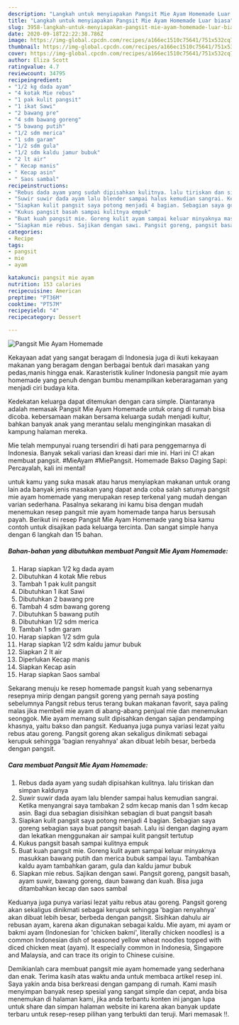 ```yaml
---
description: "Langkah untuk menyiapakan Pangsit Mie Ayam Homemade Luar biasa"
title: "Langkah untuk menyiapakan Pangsit Mie Ayam Homemade Luar biasa"
slug: 3958-langkah-untuk-menyiapakan-pangsit-mie-ayam-homemade-luar-biasa
date: 2020-09-18T22:22:38.786Z
image: https://img-global.cpcdn.com/recipes/a166ec1510c75641/751x532cq70/pangsit-mie-ayam-homemade-foto-resep-utama.jpg
thumbnail: https://img-global.cpcdn.com/recipes/a166ec1510c75641/751x532cq70/pangsit-mie-ayam-homemade-foto-resep-utama.jpg
cover: https://img-global.cpcdn.com/recipes/a166ec1510c75641/751x532cq70/pangsit-mie-ayam-homemade-foto-resep-utama.jpg
author: Eliza Scott
ratingvalue: 4.7
reviewcount: 34795
recipeingredient:
- "1/2 kg dada ayam"
- "4 kotak Mie rebus"
- "1 pak kulit pangsit"
- "1 ikat Sawi"
- "2 bawang pre"
- "4 sdm bawang goreng"
- "5 bawang putih"
- "1/2 sdm merica"
- "1 sdm garam"
- "1/2 sdm gula"
- "1/2 sdm kaldu jamur bubuk"
- "2 lt air"
- " Kecap manis"
- " Kecap asin"
- " Saos sambal"
recipeinstructions:
- "Rebus dada ayam yang sudah dipisahkan kulitnya. lalu tiriskan dan simpan kaldunya"
- "Suwir suwir dada ayam lalu blender sampai halus kemudian sangrai. Ketika menyangrai saya tambakan 2 sdm kecap manis dan 1 sdm kecap asin. Bagi dua sebagian disisihkan sebagian di buat pangsit basah"
- "Siapkan kulit pangsit saya potong menjadi 4 bagian. Sebagian saya goreng sebagian saya buat pangsit basah. Lalu isi dengan daging ayam dan lekatkan menggunakan air sampai kulit pangsit tertutup"
- "Kukus pangsit basah sampai kulitnya empuk"
- "Buat kuah pangsit mie. Goreng kulit ayam sampai keluar minyaknya masukkan bawang putih dan merica bubuk sampai layu. Tambahkan kaldu ayam tambahkan garam, gula dan kaldu jamur bubuk"
- "Siapkan mie rebus. Sajikan dengan sawi. Pangsit goreng, pangsit basah, ayam suwir, bawang goreng, daun bawang dan kuah. Bisa juga ditambahkan kecap dan saos sambal"
categories:
- Recipe
tags:
- pangsit
- mie
- ayam

katakunci: pangsit mie ayam 
nutrition: 153 calories
recipecuisine: American
preptime: "PT36M"
cooktime: "PT57M"
recipeyield: "4"
recipecategory: Dessert

---
```



![Pangsit Mie Ayam Homemade](https://img-global.cpcdn.com/recipes/a166ec1510c75641/751x532cq70/pangsit-mie-ayam-homemade-foto-resep-utama.jpg)

Kekayaan adat yang sangat beragam di Indonesia juga di ikuti kekayaan makanan yang beragam dengan berbagai bentuk dari masakan yang pedas,manis hingga enak. Karasteristik kuliner Indonesia pangsit mie ayam homemade yang penuh dengan bumbu menampilkan keberaragaman yang menjadi ciri budaya kita.


Kedekatan keluarga dapat ditemukan dengan cara simple. Diantaranya adalah memasak Pangsit Mie Ayam Homemade untuk orang di rumah bisa dicoba. kebersamaan makan bersama keluarga sudah menjadi kultur, bahkan banyak anak yang merantau selalu menginginkan masakan di kampung halaman mereka.

Mie telah mempunyai ruang tersendiri di hati para penggemarnya di Indonesia. Banyak sekali variasi dan kreasi dari mie ini. Hari ini C! akan membuat pangsit. #MieAyam #MiePangsit. Homemade Bakso Daging Sapi: Percayalah, kali ini mental!

untuk kamu yang suka masak atau harus menyiapkan makanan untuk orang lain ada banyak jenis masakan yang dapat anda coba salah satunya pangsit mie ayam homemade yang merupakan resep terkenal yang mudah dengan varian sederhana. Pasalnya sekarang ini kamu bisa dengan mudah menemukan resep pangsit mie ayam homemade tanpa harus bersusah payah.
Berikut ini resep Pangsit Mie Ayam Homemade yang bisa kamu contoh untuk disajikan pada keluarga tercinta. Dan sangat simple hanya dengan 6 langkah dan 15 bahan.


<!--inarticleads1-->

##### Bahan-bahan yang dibutuhkan membuat Pangsit Mie Ayam Homemade:

1. Harap siapkan 1/2 kg dada ayam
1. Dibutuhkan 4 kotak Mie rebus
1. Tambah 1 pak kulit pangsit
1. Dibutuhkan 1 ikat Sawi
1. Dibutuhkan 2 bawang pre
1. Tambah 4 sdm bawang goreng
1. Dibutuhkan 5 bawang putih
1. Dibutuhkan 1/2 sdm merica
1. Tambah 1 sdm garam
1. Harap siapkan 1/2 sdm gula
1. Harap siapkan 1/2 sdm kaldu jamur bubuk
1. Siapkan 2 lt air
1. Diperlukan  Kecap manis
1. Siapkan  Kecap asin
1. Harap siapkan  Saos sambal


Sekarang menuju ke resep homemade pangsit kuah yang sebenarnya resepnya mirip dengan pangsit goreng yang pernah saya posting sebelumnya Pangsit rebus terus terang bukan makanan favorit, saya paling malas jika membeli mie ayam di abang-abang penjual mie dan menemukan seonggok. Mie ayam memang sulit dipisahkan dengan sajian pendamping khasnya, yaitu bakso dan pangsit. Keduanya juga punya variasi lezat yaitu rebus atau goreng. Pangsit goreng akan sekaligus dinikmati sebagai kerupuk sehingga &#39;bagian renyahnya&#39; akan dibuat lebih besar, berbeda dengan pangsit. 

<!--inarticleads2-->

##### Cara membuat  Pangsit Mie Ayam Homemade:

1. Rebus dada ayam yang sudah dipisahkan kulitnya. lalu tiriskan dan simpan kaldunya
1. Suwir suwir dada ayam lalu blender sampai halus kemudian sangrai. Ketika menyangrai saya tambakan 2 sdm kecap manis dan 1 sdm kecap asin. Bagi dua sebagian disisihkan sebagian di buat pangsit basah
1. Siapkan kulit pangsit saya potong menjadi 4 bagian. Sebagian saya goreng sebagian saya buat pangsit basah. Lalu isi dengan daging ayam dan lekatkan menggunakan air sampai kulit pangsit tertutup
1. Kukus pangsit basah sampai kulitnya empuk
1. Buat kuah pangsit mie. Goreng kulit ayam sampai keluar minyaknya masukkan bawang putih dan merica bubuk sampai layu. Tambahkan kaldu ayam tambahkan garam, gula dan kaldu jamur bubuk
1. Siapkan mie rebus. Sajikan dengan sawi. Pangsit goreng, pangsit basah, ayam suwir, bawang goreng, daun bawang dan kuah. Bisa juga ditambahkan kecap dan saos sambal


Keduanya juga punya variasi lezat yaitu rebus atau goreng. Pangsit goreng akan sekaligus dinikmati sebagai kerupuk sehingga &#39;bagian renyahnya&#39; akan dibuat lebih besar, berbeda dengan pangsit. Sisihkan dahulu air rebusan ayam, karena akan digunakan sebagai kaldu. Mie ayam, mi ayam or bakmi ayam (Indonesian for &#39;chicken bakmi&#39;, literally chicken noodles) is a common Indonesian dish of seasoned yellow wheat noodles topped with diced chicken meat (ayam). It especially common in Indonesia, Singapore and Malaysia, and can trace its origin to Chinese cuisine. 

Demikianlah cara membuat pangsit mie ayam homemade yang sederhana dan enak. Terima kasih atas waktu anda untuk membaca artikel resep ini. Saya yakin anda bisa berkreasi dengan gampang di rumah. Kami masih menyimpan banyak resep spesial yang sangat simple dan cepat, anda bisa menemukan di halaman kami, jika anda terbantu konten ini jangan lupa untuk share dan simpan halaman website ini karena akan banyak update terbaru untuk resep-resep pilihan yang terbukti dan teruji. Mari memasak !!. 
